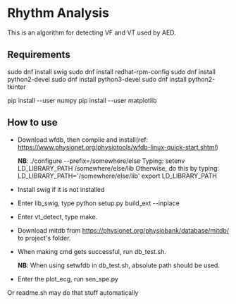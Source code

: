 # Rhythm Analysis
This is an algorithm for detecting VF and VT used by AED. 

Requirements
-----------
sudo dnf install swig
sudo dnf install redhat-rpm-config
sudo dnf install python2-devel
sudo dnf install python3-devel
sudo dnf install python2-tkinter

pip install --user numpy
pip install --user matplotlib

How to use
----------
- Download wfdb, then complie and install(ref: https://www.physionet.org/physiotools/wfdb-linux-quick-start.shtml)

	**NB**: ./configure --prefix=/somewhere/else
    Typing: setenv LD_LIBRARY_PATH /somewhere/else/lib
    Otherwise, do this by typing:
      LD_LIBRARY_PATH='/somewhere/else/lib'
      export LD_LIBRARY_PATH
  
- Install swig if it is not installed
- Enter lib_swig, type python setup.py build_ext --inplace

- Enter vt_detect, type make.
- Download mitdb from https://physionet.org/physiobank/database/mitdb/ to project's folder.
- When making cmd gets successful, run db_test.sh.

  **NB**: When using setwfdb in db_test.sh, absolute path should be used. 
- Enter the plot_ecg, run sen_spe.py

Or readme.sh may do that stuff automatically
